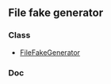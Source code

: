 ## File fake generator

### Class

* [FileFakeGenerator](../../devoutils/faker/generators/file_fake_generator.py)

### Doc

